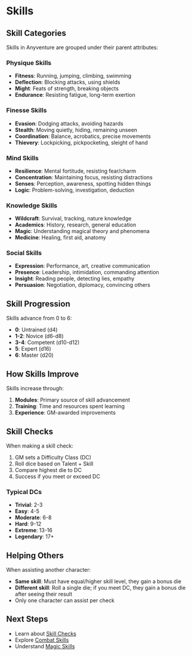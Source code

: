 # Skills

## Skill Categories

Skills in Anyventure are grouped under their parent attributes:

### Physique Skills
- **Fitness**: Running, jumping, climbing, swimming
- **Deflection**: Blocking attacks, using shields
- **Might**: Feats of strength, breaking objects
- **Endurance**: Resisting fatigue, long-term exertion

### Finesse Skills
- **Evasion**: Dodging attacks, avoiding hazards
- **Stealth**: Moving quietly, hiding, remaining unseen
- **Coordination**: Balance, acrobatics, precise movements
- **Thievery**: Lockpicking, pickpocketing, sleight of hand

### Mind Skills
- **Resilience**: Mental fortitude, resisting fear/charm
- **Concentration**: Maintaining focus, resisting distractions
- **Senses**: Perception, awareness, spotting hidden things
- **Logic**: Problem-solving, investigation, deduction

### Knowledge Skills
- **Wildcraft**: Survival, tracking, nature knowledge
- **Academics**: History, research, general education
- **Magic**: Understanding magical theory and phenomena
- **Medicine**: Healing, first aid, anatomy

### Social Skills
- **Expression**: Performance, art, creative communication
- **Presence**: Leadership, intimidation, commanding attention
- **Insight**: Reading people, detecting lies, empathy
- **Persuasion**: Negotiation, diplomacy, convincing others

## Skill Progression

Skills advance from 0 to 6:
- **0**: Untrained (d4)
- **1-2**: Novice (d6-d8)
- **3-4**: Competent (d10-d12)
- **5**: Expert (d16)
- **6**: Master (d20)

## How Skills Improve

Skills increase through:
1. **Modules**: Primary source of skill advancement
2. **Training**: Time and resources spent learning
3. **Experience**: GM-awarded improvements

## Skill Checks

When making a skill check:
1. GM sets a Difficulty Class (DC)
2. Roll dice based on Talent + Skill
3. Compare highest die to DC
4. Success if you meet or exceed DC

### Typical DCs
- **Trivial**: 2-3
- **Easy**: 4-5
- **Moderate**: 6-8
- **Hard**: 9-12
- **Extreme**: 13-16
- **Legendary**: 17+

## Helping Others

When assisting another character:
- **Same skill**: Must have equal/higher skill level, they gain a bonus die
- **Different skill**: Roll a single die; if you meet DC, they gain a bonus die after seeing their result
- Only one character can assist per check

## Next Steps

- Learn about [Skill Checks](/wiki/checks)
- Explore [Combat Skills](/wiki/weapons)
- Understand [Magic Skills](/wiki/spellcasting)